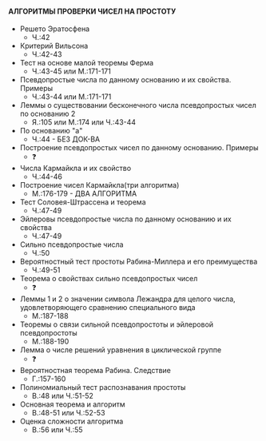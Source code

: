 #### АЛГОРИТМЫ ПРОВЕРКИ ЧИСЕЛ НА ПРОСТОТУ

- Решето Эратосфена
	* Ч.:42
- Критерий Вильсона
	* Ч.:42-43
- Тест на основе малой теоремы Ферма
	* Ч.:43-45 или М.:171-171
- Псевдопростые числа по данному основанию и их свойства. Примеры
	* Ч.:43-44 или М.:171-171
- Леммы о существовании бесконечного числа псевдопростых чисел по основанию 2
	* Я.:105 или М.:174 или Ч.:43-44
- По основанию "а"
	* Ч.:44 - БЕЗ ДОК-ВА
- Построение псевдопростых чисел по данному основанию. Примеры
	* :question:
- Числа Кармайкла и их свойство
	* Ч.:44-46
- Построение чисел Кармайкла(три алгоритма)
	* М.:176-179 - ДВА АЛГОРИТМА
- Тест Соловея-Штрассена и теорема
	* Ч.:47-49
- Эйлеровы псевдопростые числа по данному основанию и их свойства
	* Ч.:47-49
- Сильно псевдопростые числа
	* Ч.:50
- Вероятностный тест простоты  Рабина-Миллера и его преимущества
	* Ч.:49-51
- Теорема о свойствах сильно псевдопростых чисел
	* :question: 
- Леммы 1 и 2 о значении символа Лежандра для целого числа, удовлетворяющего сравнению специального вида
	* М.:187-188
- Теоремы о связи сильной псевдопростоты и эйлеровой псевдопростоты
	* М.:188-190
- Лемма о числе решений уравнения в циклической группе
	* :question:
- Вероятностная теорема Рабина. Следствие
	* Г.:157-160
- Полиномиальный тест распознавания простоты
	* В.:48 или Ч.:51-52
- Основная теорема и алгоритм
	* В.:48-51 или Ч.:52-53
- Оценка сложности алгоритма
	* В.:56 или Ч.:55
